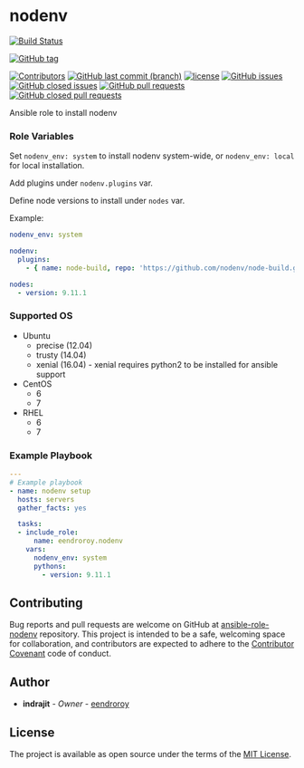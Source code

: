# nodenv

[![Build Status](https://travis-ci.org/eendroroy/ansible-role-nodenv.svg?branch=master)](https://travis-ci.org/eendroroy/ansible-role-nodenv)


[![GitHub tag](https://img.shields.io/github/tag/eendroroy/ansible-role-nodenv.svg)](https://github.com/eendroroy/ansible-role-nodenv/tags)

[![Contributors](https://img.shields.io/github/contributors/eendroroy/ansible-role-nodenv.svg)](https://github.com/eendroroy/ansible-role-nodenv/graphs/contributors)
[![GitHub last commit (branch)](https://img.shields.io/github/last-commit/eendroroy/ansible-role-nodenv/master.svg)](https://github.com/eendroroy/ansible-role-nodenv)
[![license](https://img.shields.io/github/license/eendroroy/ansible-role-nodenv.svg)](https://github.com/eendroroy/ansible-role-nodenv/blob/master/LICENSE)
[![GitHub issues](https://img.shields.io/github/issues/eendroroy/ansible-role-nodenv.svg)](https://github.com/eendroroy/ansible-role-nodenv/issues)
[![GitHub closed issues](https://img.shields.io/github/issues-closed/eendroroy/ansible-role-nodenv.svg)](https://github.com/eendroroy/ansible-role-nodenv/issues?q=is%3Aissue+is%3Aclosed)
[![GitHub pull requests](https://img.shields.io/github/issues-pr/eendroroy/ansible-role-nodenv.svg)](https://github.com/eendroroy/ansible-role-nodenv/pulls)
[![GitHub closed pull requests](https://img.shields.io/github/issues-pr-closed/eendroroy/ansible-role-nodenv.svg)](https://github.com/eendroroy/ansible-role-nodenv/pulls?q=is%3Apr+is%3Aclosed)

Ansible role to install nodenv

### Role Variables

Set `nodenv_env: system` to install nodenv system-wide, or `nodenv_env: local` for local installation.

Add plugins under `nodenv.plugins` var.

Define node versions to install under `nodes` var.

Example:

```yml
nodenv_env: system

nodenv:
  plugins:
    - { name: node-build, repo: 'https://github.com/nodenv/node-build.git' }

nodes:
  - version: 9.11.1
```

### Supported OS

- Ubuntu
    - precise (12.04)
    - trusty  (14.04)
    - xenial  (16.04) - xenial requires python2 to be installed for ansible support
- CentOS
    - 6
    - 7
- RHEL
    - 6
    - 7

### Example Playbook

```yml
---
# Example playbook
- name: nodenv setup
  hosts: servers
  gather_facts: yes

  tasks:
  - include_role:
      name: eendroroy.nodenv
    vars:
      nodenv_env: system
      pythons:
        - version: 9.11.1
```

## Contributing

Bug reports and pull requests are welcome on GitHub at [ansible-role-nodenv](https://github.com/eendroroy/ansible-role-nodenv) repository.
This project is intended to be a safe, welcoming space for collaboration, and contributors are expected to adhere to the [Contributor Covenant](http://contributor-covenant.org) code of conduct.

## Author

* **indrajit** - *Owner* - [eendroroy](https://github.com/eendroroy)

## License

The project is available as open source under the terms of the [MIT License](http://opensource.org/licenses/MIT).